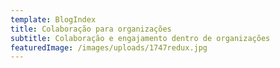 ```yaml
---
template: BlogIndex
title: Colaboração para organizações
subtitle: Colaboração e engajamento dentro de organizações
featuredImage: /images/uploads/1747redux.jpg
---
```


